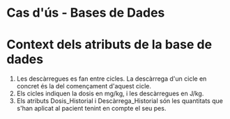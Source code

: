 # Cas d'ús - Bases de Dades

# Context dels atributs de la base de dades
1. Les descàrregues es fan entre cicles. La descàrrega d'un cicle en concret és la del començament d'aquest cicle.
2. Els cicles indiquen la dosis en mg/kg, i les descàrregues en J/kg.
3. Els atributs Dosis_Historial i Descàrrega_Historial són les quantitats que s'han aplicat al pacient tenint en compte el seu pes.